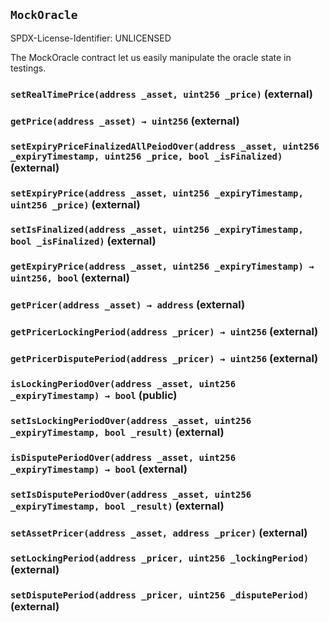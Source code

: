 ## `MockOracle`

SPDX-License-Identifier: UNLICENSED

The MockOracle contract let us easily manipulate the oracle state in testings.

### `setRealTimePrice(address _asset, uint256 _price)` (external)

### `getPrice(address _asset) → uint256` (external)

### `setExpiryPriceFinalizedAllPeiodOver(address _asset, uint256 _expiryTimestamp, uint256 _price, bool _isFinalized)` (external)

### `setExpiryPrice(address _asset, uint256 _expiryTimestamp, uint256 _price)` (external)

### `setIsFinalized(address _asset, uint256 _expiryTimestamp, bool _isFinalized)` (external)

### `getExpiryPrice(address _asset, uint256 _expiryTimestamp) → uint256, bool` (external)

### `getPricer(address _asset) → address` (external)

### `getPricerLockingPeriod(address _pricer) → uint256` (external)

### `getPricerDisputePeriod(address _pricer) → uint256` (external)

### `isLockingPeriodOver(address _asset, uint256 _expiryTimestamp) → bool` (public)

### `setIsLockingPeriodOver(address _asset, uint256 _expiryTimestamp, bool _result)` (external)

### `isDisputePeriodOver(address _asset, uint256 _expiryTimestamp) → bool` (external)

### `setIsDisputePeriodOver(address _asset, uint256 _expiryTimestamp, bool _result)` (external)

### `setAssetPricer(address _asset, address _pricer)` (external)

### `setLockingPeriod(address _pricer, uint256 _lockingPeriod)` (external)

### `setDisputePeriod(address _pricer, uint256 _disputePeriod)` (external)
